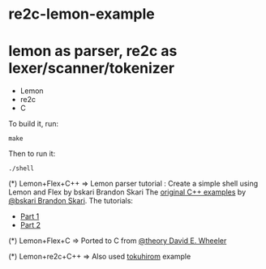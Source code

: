 # re2c-lemon-example

lemon as parser, re2c as lexer/scanner/tokenizer
================================================

* Lemon
* re2c
* C

To build it, run:

    make

Then to run it:

    ./shell




(*) Lemon+Flex+C++ => Lemon parser tutorial : Create a simple shell using Lemon and Flex by bskari Brandon Skari
    The [original C++ examples](https://github.com/bskari/lemon-parser-tutorial)
by [@bskari Brandon Skari](https://github.com/bskari).
    The tutorials:
* [Part 1](http://brskari.wordpress.com/2012/04/29/writing-a-basic-shell-using-flex-and-lemon-part-1/)
* [Part 2](http://brskari.wordpress.com/2012/04/30/writing-a-simple-shell-using-flex-and-lemon-part-2/) 

(*) Lemon+Flex+C => Ported to C from [@theory David E. Wheeler](https://github.com/theory) 

(*) Lemon+re2c+C++ => Also used [tokuhirom](https://github.com/tokuhirom/re2c-lemon-tutorial) example
